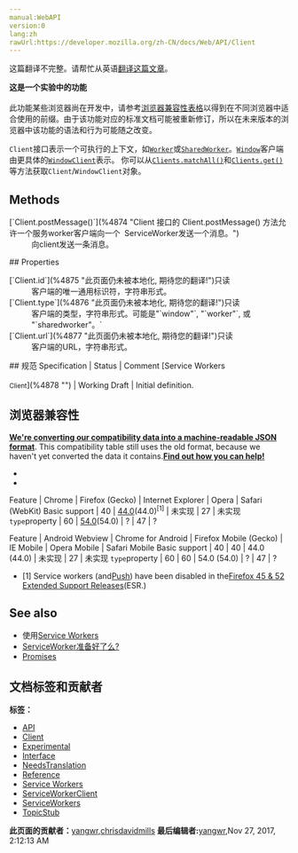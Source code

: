 ```yaml
---
manual:WebAPI
version:0
lang:zh
rawUrl:https://developer.mozilla.org/zh-CN/docs/Web/API/Client
---
```




这篇翻译不完整。请帮忙从英语[翻译这篇文章](%4870 "")。






**这是一个实验中的功能**<br></br>此功能某些浏览器尚在开发中，请参考[浏览器兼容性表格](%4871 "")以得到在不同浏览器中适合使用的前缀。由于该功能对应的标准文档可能被重新修订，所以在未来版本的浏览器中该功能的语法和行为可能随之改变。




`Client`接口表示一个可执行的上下文，如[`Worker`](%3314 "Web Workers API 的 Worker 接口代表一个可以轻松创建的后台任务，并可以将消息发送回其创建者。创建一个工作程序只要简单的调用Worker() 构造函数，并指定一个要在工作线程中运行的脚本。")或[`SharedWorker`](%3208 "Inherits properties from its parent, EventTarget, and implements properties from AbstractWorker.")。[`Window`](%3310 "The window object represents a window containing a DOM document; the document property points to the DOM document loaded in that window.")客户端由更具体的[`WindowClient`](%3311 "The WindowClient interface of the ServiceWorker API represents the scope of a service worker client that is a document in a browser context, controlled by an active worker. The service worker client independently selects and uses a service worker for its own loading and sub-resources.")表示。 你可以从[`Clients.matchAll()`](%4872 "此页面仍未被本地化, 期待您的翻译!")和[`Clients.get()`](%4873 "此页面仍未被本地化, 期待您的翻译!")等方法获取`Client`/`WindowClient`对象。


## Methods<a name="Methods"></a>
<dl><dt>[`Client.postMessage()`](%4874 "Client 接口的 Client.postMessage() 方法允许一个服务worker客户端向一个  ServiceWorker发送一个消息。")</dt><dd>向client发送一条消息。</dd></dl>
## Properties<a name="Properties"></a>
<dl><dt>[`Client.id`](%4875 "此页面仍未被本地化, 期待您的翻译!")只读</dt><dd>客户端的唯一通用标识符，字符串形式。</dd><dt>[`Client.type`](%4876 "此页面仍未被本地化, 期待您的翻译!")只读</dt><dd>客户端的类型，字符串形式。可能是&quot;`window"`, &quot;`worker"`, 或 &quot;`sharedworker"。`</dd><dt>[`Client.url`](%4877 "此页面仍未被本地化, 期待您的翻译!")只读</dt><dd>客户端的URL，字符串形式。</dd></dl>
## 规范<a name="规范"></a>
Specification | Status | Comment 
[Service Workers<br></br><small>Client</small>](%4878 "") | Working Draft | Initial definition. 


## 浏览器兼容性<a name="浏览器兼容性"></a>


**[We&#39;re converting our compatibility data into a machine-readable JSON format](%3344 "")**. This compatibility table still uses the old format, because we haven&#39;t yet converted the data it contains.**[Find out how you can help!](%3392 "")**


* 
* 

Feature | Chrome | Firefox (Gecko) | Internet Explorer | Opera | Safari (WebKit) 
Basic support | 40 | [44.0](%3681 "Released on 2016-01-26.")(44.0)<sup>[1]</sup> | 未实现 | 27 | 未实现 
`type`property | 60 | [54.0](%4879 "Released on 2017-06-13.")(54.0) | ? | 47 | ? 

Feature | Android Webview | Chrome for Android | Firefox Mobile (Gecko) | IE Mobile | Opera Mobile | Safari Mobile 
Basic support | 40 | 40 | 44.0 (44.0) | 未实现 | 27 | 未实现 
`type`property | 60 | 60 | 54.0 (54.0) | ? | 47 | ? 


* [1] Service workers (and[Push](%4701 "")) have been disabled in the[Firefox 45 &amp; 52 Extended Support Releases](%4702 "")(ESR.)

## See also<a name="See_also"></a>

* 使用[Service Workers](%4703 "")
* [ServiceWorker准备好了么?](%4705 "")
* [Promises](%4237 "")



## 文档标签和贡献者
**标签：**
* [API](%50 "")
* [Client](%4880 "")
* [Experimental](%3379 "")
* [Interface](%3380 "")
* [NeedsTranslation](%4036 "")
* [Reference](%3381 "")
* [Service Workers](%4709 "")
* [ServiceWorkerClient](%4881 "")
* [ServiceWorkers](%4882 "")
* [TopicStub](%4037 "")

**此页面的贡献者：**[yangwr](%4883 ""),[chrisdavidmills](%3495 "")
**最后编辑者:**[yangwr](%4883 ""),<time>Nov 27, 2017, 2:12:13 AM</time>


